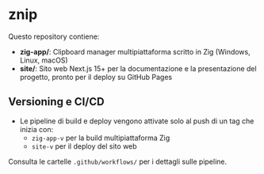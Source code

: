 # znip

Questo repository contiene:

- **zig-app/**: Clipboard manager multipiattaforma scritto in Zig (Windows, Linux, macOS)
- **site/**: Sito web Next.js 15+ per la documentazione e la presentazione del progetto, pronto per il deploy su GitHub Pages

## Versioning e CI/CD

- Le pipeline di build e deploy vengono attivate solo al push di un tag che inizia con:
  - `zig-app-v` per la build multipiattaforma Zig
  - `site-v` per il deploy del sito web

Consulta le cartelle `.github/workflows/` per i dettagli sulle pipeline.
